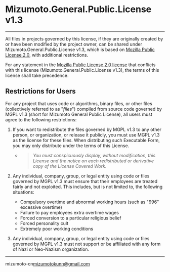# Mizumoto.General.Public.License v1.3

---

All files in projects governed by this license, if they are originally created by or have been modified by the project owner, can be shared under Mizumoto.General.Public.License v1.3, which is based on [Mozilla Public License 2.0](mpl-v2.0.md), with additional restrictions.

For any statement in the [Mozilla Public License 2.0 license](mpl-v2.0.md) that conflicts with this license (Mizumoto.General.Public.License v1.3), the terms of this license shall take precedence.

## Restrictions for Users

For any project that uses code or algorithms, binary files, or other files (collectively referred to as "*files*") compiled from source code governed by MGPL v1.3 (short for Mizumoto General Public License), all users must agree to the following restrictions:

1. If you want to redistribute the files governed by MGPL v1.3 to any other person, or organization, or release it publicly, you must use MGPL v1.3 as the license for these files. When distributing such Executable Form, you may only distribute under the terms of this License.

    - > *You must conspicuously display, without modification, this License and the notice on each redistributed or derivative copy of the License Covered Work.*

2. Any individual, company, group, or legal entity using code or files governed by MGPL v1.3 must ensure that their employees are treated fairly and not exploited. This includes, but is not limited to, the following situations:
    - Compulsory overtime and abnormal working hours (such as "996" excessive overtime)
    - Failure to pay employees extra overtime wages
    - Forced conversion to a particular religious belief
    - Forced personality cult
    - Extremely poor working conditions

3. Any individual, company, group, or legal entity using code or files governed by MGPL v1.3 must not support or be affiliated with any form of Nazi or Neo-Nazism organization.

---

mizumoto-cn<mizumotokunn@gmail.com>